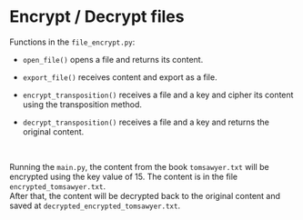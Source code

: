 # Encrypt / Decrypt files

Functions in the `file_encrypt.py`:

* `open_file()` opens a file and returns its content.

* `export_file()` receives content and export as a file.

* `encrypt_transposition()` receives a file and a key and cipher its content using the transposition method.

* `decrypt_transposition()` receives a file and a key and returns the original content.

<br>

Running the `main.py`, the content from the book `tomsawyer.txt` will be encrypted using the key value of 15. The content is in the file `encrypted_tomsawyer.txt`.<br>
After that, the content will be decrypted back to the original content and saved at `decrypted_encrypted_tomsawyer.txt`.
<br>





